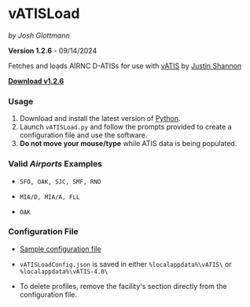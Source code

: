 # vATISLoad

_by Josh Glottmann_

**Version 1.2.6** - 09/14/2024

Fetches and loads AIRNC D-ATISs for use with [vATIS](https://vatis.clowd.io/) by [Justin Shannon](https://github.com/JustinShannon)

__[Download v1.2.6](https://github.com/glott/vATISLoad/releases/latest/download/vATISLoad.py)__ 

### Usage

1) Download and install the latest version of [Python](https://www.python.org/downloads/).
2) Launch `vATISLoad.py` and follow the prompts provided to create a configuration file and use the software. 
3) __Do not move your mouse/type__ while ATIS data is being populated.

### Valid *Airports* Examples

- `SFO, OAK, SJC, SMF, RNO`

- `MIA/D, MIA/A, FLL`

- `OAK`

### Configuration File

- [Sample configuration file](https://github.com/glott/vATISLoad/blob/main/vATISLoadConfig.json)

- `vATISLoadConfig.json` is saved in either `%localappdata%\vATIS\` or `%localappdata%\vATIS-4.0\` 

- To delete profiles, remove the facility's section directly from the configuration file.